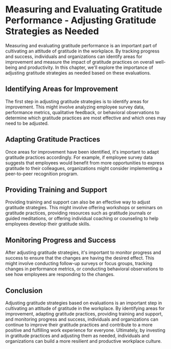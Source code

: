 Measuring and Evaluating Gratitude Performance - Adjusting Gratitude Strategies as Needed
====================================================================================================

Measuring and evaluating gratitude performance is an important part of cultivating an attitude of gratitude in the workplace. By tracking progress and success, individuals and organizations can identify areas for improvement and measure the impact of gratitude practices on overall well-being and productivity. In this chapter, we'll explore the importance of adjusting gratitude strategies as needed based on these evaluations.

Identifying Areas for Improvement
---------------------------------

The first step in adjusting gratitude strategies is to identify areas for improvement. This might involve analyzing employee survey data, performance metrics, qualitative feedback, or behavioral observations to determine which gratitude practices are most effective and which ones may need to be adjusted.

Adapting Gratitude Practices
----------------------------

Once areas for improvement have been identified, it's important to adapt gratitude practices accordingly. For example, if employee survey data suggests that employees would benefit from more opportunities to express gratitude to their colleagues, organizations might consider implementing a peer-to-peer recognition program.

Providing Training and Support
------------------------------

Providing training and support can also be an effective way to adjust gratitude strategies. This might involve offering workshops or seminars on gratitude practices, providing resources such as gratitude journals or guided meditations, or offering individual coaching or counseling to help employees develop their gratitude skills.

Monitoring Progress and Success
-------------------------------

After adjusting gratitude strategies, it's important to monitor progress and success to ensure that the changes are having the desired effect. This might involve conducting follow-up surveys or focus groups, tracking changes in performance metrics, or conducting behavioral observations to see how employees are responding to the changes.

Conclusion
----------

Adjusting gratitude strategies based on evaluations is an important step in cultivating an attitude of gratitude in the workplace. By identifying areas for improvement, adapting gratitude practices, providing training and support, and monitoring progress and success, individuals and organizations can continue to improve their gratitude practices and contribute to a more positive and fulfilling work experience for everyone. Ultimately, by investing in gratitude practices and adjusting them as needed, individuals and organizations can build a more resilient and productive workplace culture.

